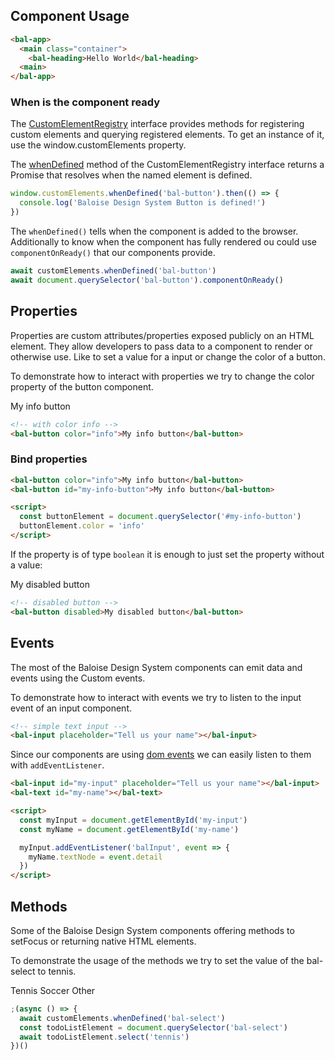 ## Component Usage

```html
<bal-app>
  <main class="container">
    <bal-heading>Hello World</bal-heading>
  <main>
</bal-app>
```

### When is the component ready

The [CustomElementRegistry](https://developer.mozilla.org/en-US/docs/Web/API/CustomElementRegistry) interface provides methods for registering custom elements and
querying registered elements. To get an instance of it, use the window.customElements property.

The [whenDefined](https://developer.mozilla.org/en-US/docs/Web/API/CustomElementRegistry/whenDefined) method of the CustomElementRegistry interface returns a Promise that
resolves when the named element is defined.

```js
window.customElements.whenDefined('bal-button').then(() => {
  console.log('Baloise Design System Button is defined!')
})
```

The `whenDefined()` tells when the component is added to the browser.
Additionally to know when the component has fully rendered ou could use `componentOnReady()` that our components provide.

```js
await customElements.whenDefined('bal-button')
await document.querySelector('bal-button').componentOnReady()
```

## Properties

Properties are custom attributes/properties exposed publicly on an HTML element. They allow developers to pass data to
a component to render or otherwise use. Like to set a value for a input or change the color of a button.

To demonstrate how to interact with properties we try to change the color property of the button component.

<bal-app>
  <bal-button color="info">My info button</bal-button>
</bal-app>

```html
<!-- with color info -->
<bal-button color="info">My info button</bal-button>
```

### Bind properties

```html
<bal-button color="info">My info button</bal-button>
<bal-button id="my-info-button">My info button</bal-button>

<script>
  const buttonElement = document.querySelector('#my-info-button')
  buttonElement.color = 'info'
</script>
```

If the property is of type `boolean` it is enough to just set the property without a value:

<bal-app>
  <bal-button disabled>My disabled button</bal-button>
</bal-app>

```html
<!-- disabled button -->
<bal-button disabled>My disabled button</bal-button>
```

## Events

The most of the Baloise Design System components can emit data and events using the Custom events.

To demonstrate how to interact with events we try to listen to the input event of an input component.

<bal-app>
  <bal-input placeholder="Tell us your name"></bal-input>
</bal-app>

```html
<!-- simple text input -->
<bal-input placeholder="Tell us your name"></bal-input>
```

Since our components are using [dom events](https://developer.mozilla.org/en-US/docs/Learn/JavaScript/Building_blocks/Events)
we can easily listen to them with `addEventListener`.

```html
<bal-input id="my-input" placeholder="Tell us your name"></bal-input>
<bal-text id="my-name"></bal-text>

<script>
  const myInput = document.getElementById('my-input')
  const myName = document.getElementById('my-name')

  myInput.addEventListener('balInput', event => {
    myName.textNode = event.detail
  })
</script>
```

## Methods

Some of the Baloise Design System components offering methods to setFocus or returning native HTML elements.

To demonstrate the usage of the methods we try to set the value of the bal-select to tennis.

<bal-app>
  <bal-select placeholder="Choose your hobby">
    <bal-select-option label="Tennis" value="tennis">
      Tennis
    </bal-select-option>
    <bal-select-option label="Soccer" value="soccer">
      Soccer
    </bal-select-option>
    <bal-select-option label="Other" value="other">
      Other
    </bal-select-option>
  </bal-select>
</bal-app>

```js
;(async () => {
  await customElements.whenDefined('bal-select')
  const todoListElement = document.querySelector('bal-select')
  await todoListElement.select('tennis')
})()
```